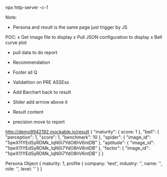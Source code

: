 
npx http-server -c-1

Note:
- Persona and result is the same page just trigger by JS

POC:
x Get image file to display
x Pull JSON configuration to display
x Bell curve plot
- pull data to do report
- Recommendation


- Footer all Q
- Validattion on PRE ASSEss
- Add Barchart back to result
- Slider add arrrow above it
- Result content
- precision move to report

http://demo9942192.mockable.io/result
{
    "maturity": {
        score: 1
    },
    "bell": {
        "perception": 1,
        "score": 1,
        "benchmark": 10
    },
    "spider": {
        "image_id": "1qwX11YEdSyRDMk_IqN0i7YdO8hV6ntDB"
    },
    "aptitude": {
        "image_id": "1qwX11YEdSyRDMk_IqN0i7YdO8hV6ntDB"
    },
    "factor": {
        "image_id": "1qwX11YEdSyRDMk_IqN0i7YdO8hV6ntDB"
    }
}


Persona Object
{
    maturity: 1,
    profile {
        company: 'text',
        industry: '',
        name: '',
        role: '',
        level: ''
    }
}